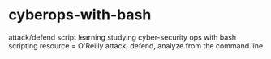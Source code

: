 # cyberops-with-bash
attack/defend script learning 
studying cyber-security ops with bash scripting
resource = O'Reilly attack, defend, analyze from the command line 
